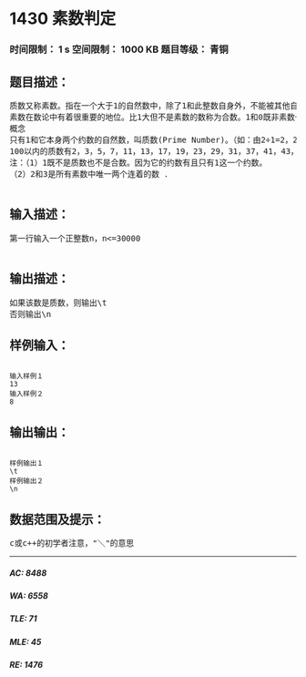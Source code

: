 # 1430 素数判定   
### 时间限制： 1 s     空间限制： 1000 KB     题目等级： 青铜  
## 题目描述：  

<pre>
质数又称素数。指在一个大于1的自然数中，除了1和此整数自身外，不能被其他自然数整除的数。
素数在数论中有着很重要的地位。比1大但不是素数的数称为合数。1和0既非素数也非合数。质数是与合数相对立的两个概念，二者构成了数论当中最基础的定义之一。基于质数定义的基础之上而建立的问题有很多世界级的难题，如哥德巴赫猜想等。算术基本定理证明每个大于1的正整数都可以写成素数的乘积，并且这种乘积的形式是唯一的。这个定理的重要一点是，将1排斥在素数集合以外。如果1被认为是素数，那么这些严格的阐述就不得不加上一些限制条件。
概念
只有1和它本身两个约数的自然数，叫质数(Prime Number)。（如：由2÷1=2，2÷2=1，可知2的约数只有1和它本身2这两个约数，所以2就是质数。与之相对立的是合数：“除了1和它本身两个约数外，还有其它约数的数，叫合数。”如：4÷1=4，4÷2=2，4÷4=1，很显然，4的约数除了1和它本身4这两个约数以外，还有约数2，所以4是合数。）  
100以内的质数有2，3，5，7，11，13，17，19，23，29，31，37，41，43，47，53，59，61，67，71，73，79，83，89，97，在100内共有25个质数。  
注：（1）1既不是质数也不是合数。因为它的约数有且只有1这一个约数。  
（2）2和3是所有素数中唯一两个连着的数 ．
 
</pre>
  
  
## 输入描述：  

<pre>
第一行输入一个正整数n，n<=30000
 
</pre>
  
  
## 输出描述：  

<pre>
如果该数是质数，则输出\t
否则输出\n
</pre>
  
  
## 样例输入：  

<pre><code>
输入样例１
13
输入样例２
8
</code></pre>
  
  
## 输出输出：  

<pre><code>
样例输出１
\t
样例输出２
\n
</code></pre>
  
  
## 数据范围及提示：  

<pre>
c或c++的初学者注意，"＼"的意思
</pre>
  
  
***  

##### AC: 8488  
##### WA: 6558  
##### TLE: 71  
##### MLE: 45  
##### RE: 1476  
